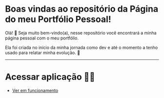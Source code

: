 # Boas vindas ao repositório da Página do meu Portfólio Pessoal!

Olá! 👋 Seja muito bem-vindo(a), nesse repositório você encontrará a minha página pessoal com o meu portfólio.

Ela foi criada no início da minha jornada como dev e até o momento a tenho usado para relatar minha evolução. 🌱

---

# Acessar aplicação 👨‍💻
- [Ver em funcionamento](https://leofuna.github.io/)
